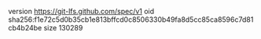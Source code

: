version https://git-lfs.github.com/spec/v1
oid sha256:f1e72c5d0b35cb1e813bffcd0c8506330b49fa8d5cc85ca8596c7d81cb4b24be
size 130289
